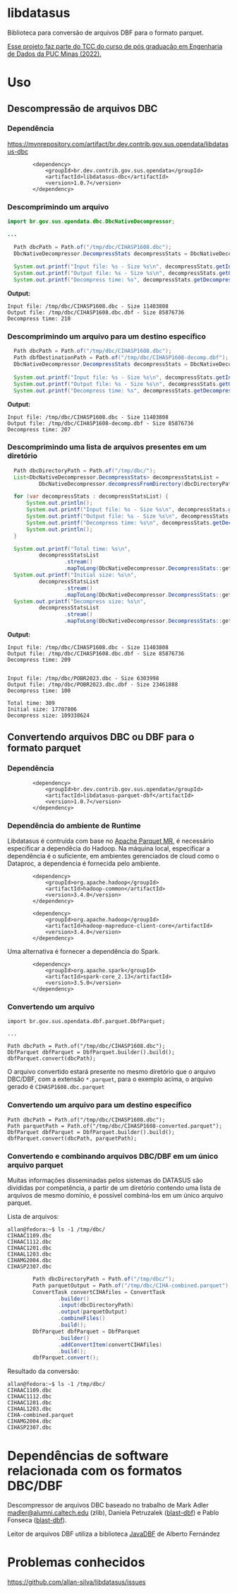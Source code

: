 # libdatasus
Biblioteca para conversão de arquivos DBF para o formato parquet.

[Esse projeto faz parte do TCC do curso de pós graduação em Engenharia de Dados da PUC Minas (2022).](https://github.com/allan-silva/DE-puc-tcc)

# Uso

## Descompressão de arquivos DBC

### Dependência
https://mvnrepository.com/artifact/br.dev.contrib.gov.sus.opendata/libdatasus-dbc  

```
        <dependency>
            <groupId>br.dev.contrib.gov.sus.opendata</groupId>
            <artifactId>libdatasus-dbc</artifactId>
            <version>1.0.7</version>
        </dependency>
```
### Descomprimindo um arquivo

```java
import br.gov.sus.opendata.dbc.DbcNativeDecompressor;

...

  Path dbcPath = Path.of("/tmp/dbc/CIHASP1608.dbc");
  DbcNativeDecompressor.DecompressStats decompressStats = DbcNativeDecompressor.decompress(dbcPath);
  
  System.out.printf("Input file: %s - Size %s\n", decompressStats.getInputFileName(), decompressStats.getInputFileSize());
  System.out.printf("Output file: %s - Size %s\n", decompressStats.getOutputFileName(), decompressStats.getOutputFileSize());
  System.out.printf("Decompress time: %s", decompressStats.getDecompressTime());
```
**Output:**  
```
Input file: /tmp/dbc/CIHASP1608.dbc - Size 11403808
Output file: /tmp/dbc/CIHASP1608.dbc.dbf - Size 85876736
Decompress time: 210

```
### Descomprimindo um arquivo para um destino específico
```java
  Path dbcPath = Path.of("/tmp/dbc/CIHASP1608.dbc");
  Path dbfDestinationPath = Path.of("/tmp/dbc/CIHASP1608-decomp.dbf");
  DbcNativeDecompressor.DecompressStats decompressStats = DbcNativeDecompressor.decompress(dbcPath, dbfDestinationPath);
  
  System.out.printf("Input file: %s - Size %s\n", decompressStats.getInputFileName(), decompressStats.getInputFileSize());
  System.out.printf("Output file: %s - Size %s\n", decompressStats.getOutputFileName(), decompressStats.getOutputFileSize());
  System.out.printf("Decompress time: %s", decompressStats.getDecompressTime());
```
**Output:**  
```
Input file: /tmp/dbc/CIHASP1608.dbc - Size 11403808
Output file: /tmp/dbc/CIHASP1608-decomp.dbf - Size 85876736
Decompress time: 207

```
### Descomprimindo uma lista de arquivos presentes em um diretório
```java
  Path dbcDirectoryPath = Path.of("/tmp/dbc/");
  List<DbcNativeDecompressor.DecompressStats> decompressStatsList =
          DbcNativeDecompressor.decompressFromDirectory(dbcDirectoryPath);

  for (var decompressStats : decompressStatsList) {
      System.out.println();
      System.out.printf("Input file: %s - Size %s\n", decompressStats.getInputFileName(), decompressStats.getInputFileSize());
      System.out.printf("Output file: %s - Size %s\n", decompressStats.getOutputFileName(), decompressStats.getOutputFileSize());
      System.out.printf("Decompress time: %s\n", decompressStats.getDecompressTime());
      System.out.println();
  }

  System.out.printf("Total time: %s\n",
          decompressStatsList
                  .stream()
                  .mapToLong(DbcNativeDecompressor.DecompressStats::getDecompressTime).sum());
  System.out.printf("Initial size: %s\n",
          decompressStatsList
                  .stream()
                  .mapToLong(DbcNativeDecompressor.DecompressStats::getInputFileSize).sum());
  System.out.printf("Decompress size: %s\n",
          decompressStatsList
                  .stream()
                  .mapToLong(DbcNativeDecompressor.DecompressStats::getOutputFileSize).sum());
```
**Output:**  
```
Input file: /tmp/dbc/CIHASP1608.dbc - Size 11403808
Output file: /tmp/dbc/CIHASP1608.dbc.dbf - Size 85876736
Decompress time: 209


Input file: /tmp/dbc/POBR2023.dbc - Size 6303998
Output file: /tmp/dbc/POBR2023.dbc.dbf - Size 23461888
Decompress time: 100

Total time: 309
Initial size: 17707806
Decompress size: 109338624

```

## Convertendo arquivos DBC ou DBF para o formato parquet

### Dependência

```
        <dependency>
            <groupId>br.dev.contrib.gov.sus.opendata</groupId>
            <artifactId>libdatasus-parquet-dbf</artifactId>
            <version>1.0.7</version>
        </dependency>
```
### Dependência do ambiente de Runtime

Libdatasus é contruída com base no [Apache Parquet MR](https://github.com/apache/parquet-java), é necessário especificar a dependêcia do Hadoop.
Na máquina local, especificar a dependência é o suficiente, em ambientes gerenciados de cloud como o Dataproc, a dependencia é fornecida pelo ambiente.
```
        <dependency>
            <groupId>org.apache.hadoop</groupId>
            <artifactId>hadoop-common</artifactId>
            <version>3.4.0</version>
        </dependency>

        <dependency>
            <groupId>org.apache.hadoop</groupId>
            <artifactId>hadoop-mapreduce-client-core</artifactId>
            <version>3.4.0</version>
        </dependency>
```

Uma alternativa é fornecer a dependência do Spark.
```
        <dependency>
            <groupId>org.apache.spark</groupId>
            <artifactId>spark-core_2.13</artifactId>
            <version>3.5.0</version>
        </dependency>
```

### Convertendo um arquivo

```
import br.gov.sus.opendata.dbf.parquet.DbfParquet;

...

Path dbcPath = Path.of("/tmp/dbc/CIHASP1608.dbc");
DbfParquet dbfParquet = DbfParquet.builder().build();
dbfParquet.convert(dbcPath);

```

O arquivo convertido estará presente no mesmo diretório que o arquivo DBC/DBF, com a extensão `*.parquet`, para o exemplo acima, o arquivo gerado é `CIHASP1608.dbc.parquet`

### Convertendo um arquivo para um destino específico

```
Path dbcPath = Path.of("/tmp/dbc/CIHASP1608.dbc");
Path parquetPath = Path.of("/tmp/dbc/CIHASP1608-converted.parquet");
DbfParquet dbfParquet = DbfParquet.builder().build();
dbfParquet.convert(dbcPath, parquetPath);
```

### Convertendo e combinando arquivos DBC/DBF em um único arquivo parquet

Muitas informações disseminadas pelos sistemas do DATASUS são divididas por competência, a partir de um diretório contendo uma lista de arquivos de mesmo domínio, é possível combiná-los em um único arquivo parquet.

Lista de arquivos:
```
allan@fedora:~$ ls -1 /tmp/dbc/
CIHAAC1109.dbc
CIHAAC1112.dbc
CIHAAC1201.dbc
CIHAAL1203.dbc
CIHAMG2004.dbc
CIHASP2307.dbc
```

```Java
        Path dbcDirectoryPath = Path.of("/tmp/dbc/");
        Path parquetOutput = Path.of("/tmp/dbc/CIHA-combined.parquet");
        ConvertTask convertCIHAfiles = ConvertTask
                .builder()
                .input(dbcDirectoryPath)
                .output(parquetOutput)
                .combineFiles()
                .build();
        DbfParquet dbfParquet = DbfParquet
                .builder()
                .addConvertItem(convertCIHAfiles)
                .build();
        dbfParquet.convert();
```

Resultado da conversão:
```
allan@fedora:~$ ls -1 /tmp/dbc/
CIHAAC1109.dbc
CIHAAC1112.dbc
CIHAAC1201.dbc
CIHAAL1203.dbc
CIHA-combined.parquet
CIHAMG2004.dbc
CIHASP2307.dbc

```


# Dependências de software relacionada com os formatos DBC/DBF

Descompressor de arquivos DBC baseado no trabalho de Mark Adler <madler@alumni.caltech.edu> (zlib), Daniela Petruzalek ([blast-dbf](https://github.com/eaglebh/blast-dbf)) e Pablo Fonseca ([blast-dbf](https://github.com/eaglebh/blast-dbf)).

Leitor de arquivos DBF utiliza a biblioteca [JavaDBF](https://github.com/albfernandez/javadbf) de Alberto Fernández

# Problemas conhecidos
https://github.com/allan-silva/libdatasus/issues

